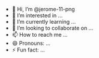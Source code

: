 - 👋 Hi, I’m @jerome-11-png
- 👀 I’m interested in ...
- 🌱 I’m currently learning ...
- 💞️ I’m looking to collaborate on ...
- 📫 How to reach me ...
- 😄 Pronouns: ...
- ⚡ Fun fact: ...

<!---
jerome-11-png/jerome-11-png is a ✨ special ✨ repository because its `README.md` (this file) appears on your GitHub profile.
You can click the Preview link to take a look at your changes.
--->
 <script src="https://gist.github.com/jerome-11-png/08f00fbbb808ab6dfcfa668aafd8bd88.js"></script>
